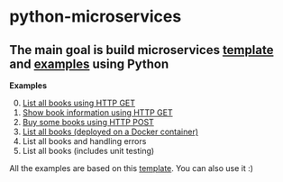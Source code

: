 # python-microservices
The main goal is build microservices [template](./00-template) and [examples](./01-examples) using Python
---

**Examples**

0. [List all books using HTTP GET](./01-examples/00-get)
1. [Show book information using HTTP GET](./01-examples/01-get-with-params)
2. [Buy some books using HTTP POST](./01-examples/02-post-with-params)
3. [List all books (deployed on a Docker container)](./01-examples/03-get-and-docker)
4. List all books and handling errors
5. List all books (includes unit testing)

All the examples are based on this [template](./00-template). You can also use it :)